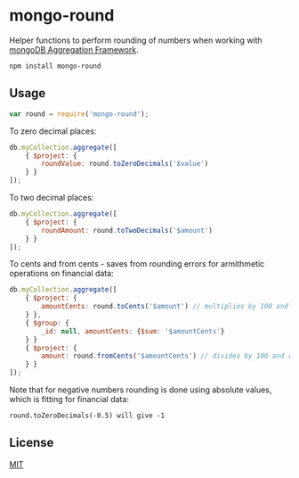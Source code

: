 # mongo-round

Helper functions to perform rounding of numbers when working with [mongoDB Aggregation Framework](http://docs.mongodb.org/manual/aggregation).

	npm install mongo-round

## Usage

```javascript
var round = require('mongo-round');
```
To zero decimal places:
```javascript
db.myCollection.aggregate([
	{ $project: {
		roundValue: round.toZeroDecimals('$value')
	} }
]);
```
To two decimal places:
```javascript
db.myCollection.aggregate([
	{ $project: {
		roundAmount: round.toTwoDecimals('$amount')
	} }
]);
```
To cents and from cents - saves from rounding errors for armithmetic operations on financial data:
```javascript
db.myCollection.aggregate([
	{ $project: {
		amountCents: round.toCents('$amount') // multiplies by 100 and rounds to zero decimals
	} },
	{ $group: {
		_id: null, amountCents: {$sum: '$amountCents'}
	} }
	{ $project: {
    	amount: round.fromCents('$amountCents') // divides by 100 and rounds to two decimals
    } }
]);
```

Note that for negative numbers rounding is done using absolute values, which is fitting for financial data:
```
round.toZeroDecimals(-0.5) will give -1
```

## License

[MIT](http://opensource.org/licenses/MIT)
